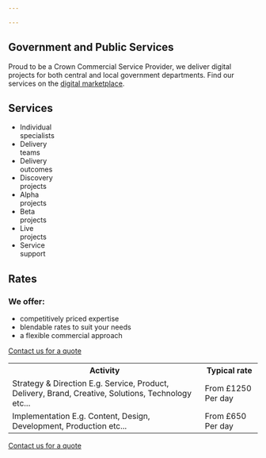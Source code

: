 ```yaml
---

---
```

<section class="intro intro--gov">
    <div class="container">
        <div class="row">
            <div class="col-lg-10">
            	<h1 class="line">Government and Public Services</h1>
                <p>
                    Proud to be a Crown Commercial Service Provider, we deliver digital projects for both central and local government departments. Find our services on the <a href="https://www.digitalmarketplace.service.gov.uk/g-cloud/search?q=gulp+digital">digital marketplace</a>.
                </p>
            </div>
        </div>
    </div>
</section>

<section>
    <div class="container">
        <h2 class="line">Services</h2>
        <div class="row">
            <div class="col-lg-12">
                <ul class="list-unstyled row list--icons">
                	<li class="col-md-3 list--icon-user">Individual <br>specialists</li>
                	<li class="col-md-3 list--icon-team">Delivery <br>teams</li>
                    <li class="col-md-3 list--icon-goal">Delivery <br>outcomes</li>
                	<li class="col-md-3 list--icon-discovery">Discovery <br>projects</li>
                	<li class="col-md-3 list--icon-alpha">Alpha <br>projects</li>
                	<li class="col-md-3 list--icon-beta">Beta <br>projects</li>
                	<li class="col-md-3 list--icon-live">Live <br>projects</li>
                    <li class="col-md-3 list--icon-support">Service <br>support</li>
                </ul>
            </div>
        </div>
    </div>
</section>

<section>
    <div class="container">
        <h2 class="line">Rates</h2>
        <div class="row">
        	<div class="col-lg-6">
        	<h3>We offer:</h3>
        	<ul>
        		<li>competitively priced expertise</li>
        		<li>blendable rates to suit your needs</li>
        		<li>a flexible commercial approach</li>
        	</ul>
        	<a href="#contact" class="btn btn-primary d-none d-lg-inline-block">Contact us for a quote</a>
        	</div>
            <div class="col-lg-6">
                <table>
                	<tr>
                		<th>Activity</th>
                		<th>Typical rate</th>
                	</tr>
                	<tr>
                		<td>
                			Strategy & Direction <span class="table-supporting-content">E.g. Service, Product, Delivery, Brand, Creative, Solutions, Technology etc...</span>
                		</td>
                		<td>
                			From &pound;1250 <span class="table-supporting-content">Per day</span>
                		</td>
                	</tr>
                	<tr>
                		<td>
                			Implementation <span class="table-supporting-content">E.g. Content, Design, Development, Production etc...
                		</td>
                		<td>
                			From &pound;650 <span class="table-supporting-content">Per day</span>
                		</td>
                	</tr> 
                </table>
                <a href="#contact" class="btn btn-primary d-lg-none d-xs-inline-block">Contact us for a quote</a>
            </div>
        </div>
    </div>
</section>